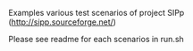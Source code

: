 Examples various test scenarios of project SIPp (http://sipp.sourceforge.net/)

Please see readme for each scenarios in run.sh
